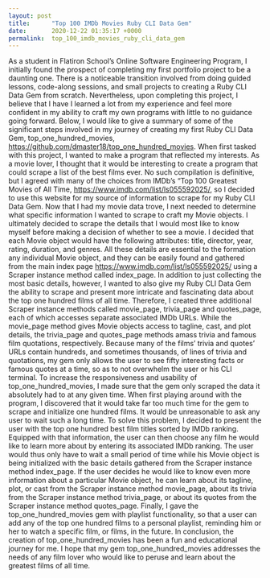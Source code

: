 ```yaml
---
layout: post
title:      "Top 100 IMDb Movies Ruby CLI Data Gem"
date:       2020-12-22 01:35:17 +0000
permalink:  top_100_imdb_movies_ruby_cli_data_gem
---
```



As a student in Flatiron School’s Online Software Engineering Program, I initially found the prospect of completing my first portfolio project to be a daunting one. There is a noticeable transition involved from doing guided lessons, code-along sessions, and small projects to creating a Ruby CLI Data Gem from scratch. Nevertheless, upon completing this project, I believe that I have I learned a lot from my experience and feel more confident in my ability to craft my own programs with little to no guidance going forward. Below, I would like to give a summary of some of the significant steps involved in my journey of creating my first Ruby CLI Data Gem, top_one_hundred_movies, <https://github.com/dmaster18/top_one_hundred_movies>.
When first tasked with this project, I wanted to make a program that reflected my interests. As a movie lover, I thought that it would be interesting to create a program that could scrape a list of the best films ever. No such compilation is definitive, but I agreed with many of the choices from IMDb’s “Top 100 Greatest Movies of All Time, <https://www.imdb.com/list/ls055592025/>, so I decided to use this website for my source of information to scrape for my Ruby CLI Data Gem.
Now that I had my movie data trove, I next needed to determine what specific information I wanted to scrape to craft my Movie objects. I ultimately decided to scrape the details that I would most like to know myself before making a decision of whether to see a movie. I decided that each Movie object would have the following attributes: title, director, year, rating, duration, and genres. All these details are essential to the formation any individual Movie object, and they can be easily found and gathered from the main index page <https://www.imdb.com/list/ls055592025/> using a Scraper instance method called index_page.
In addition to just collecting the most basic details, however, I wanted to also give my Ruby CLI Data Gem the ability to scrape and present more intricate and fascinating data about the top one hundred films of all time. Therefore, I created three additional Scraper instance methods called movie_page, trivia_page and quotes_page, each of which accesses separate associated IMDb URLs. While the movie_page method gives Movie objects access to tagline, cast, and plot details, the trivia_page and quotes_page methods amass trivia and famous film quotations, respectively. Because many of the films’ trivia and quotes’ URLs contain hundreds, and sometimes thousands, of lines of trivia and quotations, my gem only allows the user to see fifty interesting facts or famous quotes at a time, so as to not overwhelm the user or his CLI terminal.
To increase the responsiveness and usability of top_one_hundred_movies, I made sure that the gem only scraped the data it absolutely had to at any given time. When first playing around with the program, I discovered that it would take far too much time for the gem to scrape and initialize one hundred films. It would be unreasonable to ask any user to wait such a long time. To solve this problem, I decided to present the user with the top one hundred best film titles sorted by IMDb ranking. Equipped with that information, the user can then choose any film he would like to learn more about by entering its associated IMDb ranking. The user would thus only have to wait a small period of time while his Movie object is being initialized with the basic details gathered from the Scraper instance method index_page. If the user decides he would like to know even more information about a particular Movie object, he can learn about its tagline, plot, or cast from the Scraper instance method movie_page, about its trivia from the Scraper instance method trivia_page, or about its quotes from the Scraper instance method quotes_page.
Finally, I gave the top_one_hundred_movies gem with playlist functionality, so that a user can add any of the top one hundred films to a personal playlist, reminding him or her to watch a specific film, or films, in the future.
In conclusion, the creation of top_one_hundred_movies has been a fun and educational journey for me. I hope that my gem top_one_hundred_movies addresses the needs of any film lover who would like to peruse and learn about the greatest films of all time.
